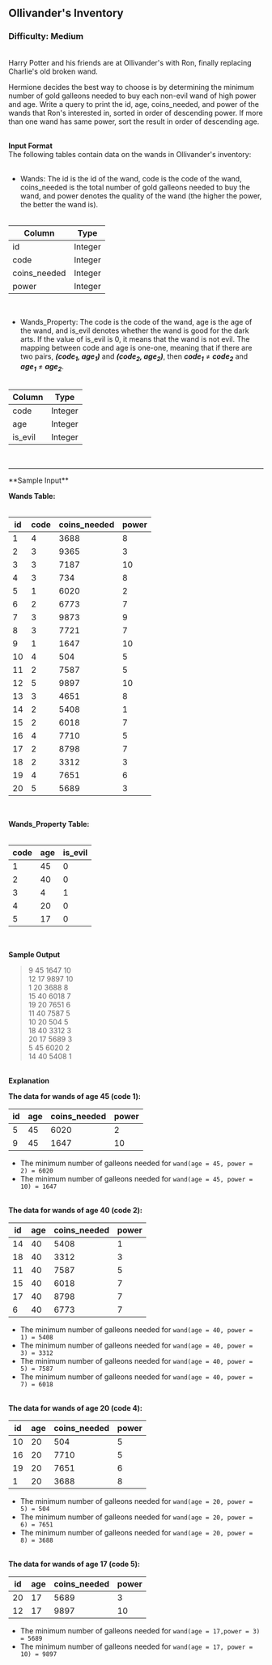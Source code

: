 ## Ollivander's Inventory

### Difficulty: Medium

<br>Harry Potter and his friends are at Ollivander's with Ron, finally replacing Charlie's old broken wand.

Hermione decides the best way to choose is by determining the minimum number of gold galleons needed to buy each non-evil wand of high power and age. Write a query to print the id, age, coins_needed, and power of the wands that Ron's interested in, sorted in order of descending power. If more than one wand has same power, sort the result in order of descending age.<br><br>

**Input Format**
<br>The following tables contain data on the wands in Ollivander's inventory:<br><br>

- Wands: The id is the id of the wand, code is the code of the wand, coins_needed is the total number of gold galleons needed to buy the wand, and power denotes the quality of the wand (the higher the power, the better the wand is).
<br><br>

| Column       | Type    |
|--------------|---------|
| id           | Integer |
| code         | Integer |
| coins_needed | Integer |
| power        | Integer |
<br>

- Wands_Property: The code is the code of the wand, age is the age of the wand, and is_evil denotes whether the wand is good for the dark arts. If the value of is_evil is 0, it means that the wand is not evil. The mapping between code and age is one-one, meaning that if there are two pairs, ***(code<sub>1</sub>, age<sub>1</sub>)*** and ***(code<sub>2</sub>, age<sub>2</sub>)***, then ***code<sub>1</sub>*** &#8800; ***code<sub>2</sub>*** and ***age<sub>1</sub>*** &#8800; ***age<sub>2</sub>***.<br><br>

| Column  | Type    |
|---------|---------|
| code    | Integer |
| age     | Integer |
| is_evil | Integer |
<br>
<hr>
**Sample Input**

**Wands Table:**<br><br>

| id  | code | coins_needed | power |
|-----|------|--------------|-------|
| 1   | 4    | 3688         | 8     |
| 2   | 3    | 9365         | 3     |
| 3   | 3    | 7187         | 10    |
| 4   | 3    | 734          | 8     |
| 5   | 1    | 6020         | 2     |
| 6   | 2    | 6773         | 7     |
| 7   | 3    | 9873         | 9     |
| 8   | 3    | 7721         | 7     |
| 9   | 1    | 1647         | 10    |
| 10  | 4    | 504          | 5     |
| 11  | 2    | 7587         | 5     |
| 12  | 5    | 9897         | 10    |
| 13  | 3    | 4651         | 8     |
| 14  | 2    | 5408         | 1     |
| 15  | 2    | 6018         | 7     |
| 16  | 4    | 7710         | 5     |
| 17  | 2    | 8798         | 7     |
| 18  | 2    | 3312         | 3     |
| 19  | 4    | 7651         | 6     |
| 20  | 5    | 5689         | 3     |
<br>

**Wands_Property Table:**<br><br>

| code | age | is_evil |
|------|-----|---------|
| 1    | 45  | 0       |
| 2    | 40  | 0       |
| 3    | 4   | 1       |
| 4    | 20  | 0       |
| 5    | 17  | 0       |
<br>

**Sample Output**

> 9 45 1647 10<br>
>12 17 9897 10<br>
>1 20 3688 8<br>
>15 40 6018 7<br>
>19 20 7651 6<br>
>11 40 7587 5<br>
>10 20 504 5<br>
>18 40 3312 3<br>
>20 17 5689 3<br>
>5 45 6020 2<br>
>14 40 5408 1

<br>**Explanation**

**The data for wands of age 45 (code 1):**

| id | age | coins_needed | power |
|----|-----|--------------|-------|
| 5  | 45  | 6020         | 2     |
| 9  | 45  | 1647         | 10    |


- The minimum number of galleons needed for
`wand(age = 45, power = 2) = 6020`
- The minimum number of galleons needed for
`wand(age = 45, power = 10) = 1647`<br><br>

**The data for wands of age 40 (code 2):**

| id | age | coins_needed | power |
|----|-----|--------------|-------|
| 14 | 40  | 5408         | 1     |
| 18 | 40  | 3312         | 3     |
| 11 | 40  | 7587         | 5     |
| 15 | 40  | 6018         | 7     |
| 17 | 40  | 8798         | 7     |
| 6  | 40  | 6773         | 7     |

- The minimum number of galleons needed for
`wand(age = 40, power = 1) = 5408`
- The minimum number of galleons needed for
`wand(age = 40, power = 3) = 3312`
- The minimum number of galleons needed for
`wand(age = 40, power = 5) = 7587`
- The minimum number of galleons needed for
`wand(age = 40, power = 7) = 6018`<br><br>

**The data for wands of age 20 (code 4):**

| id | age | coins_needed | power |
|----|-----|--------------|-------|
| 10 | 20  | 504          | 5     |
| 16 | 20  | 7710         | 5     |
| 19 | 20  | 7651         | 6     |
| 1  | 20  | 3688         | 8     |

- The minimum number of galleons needed for
  `wand(age = 20, power = 5) = 504`
- The minimum number of galleons needed for
  `wand(age = 20, power = 6) = 7651`
- The minimum number of galleons needed for
  `wand(age = 20, power = 8) = 3688`<br><br>

**The data for wands of age 17 (code 5):**

| id | age | coins_needed | power |
|----|-----|--------------|-------|
| 20 | 17  | 5689         | 3     |
| 12 | 17  | 9897         | 10    |

- The minimum number of galleons needed for
  `wand(age = 17,power = 3) = 5689`
- The minimum number of galleons needed for
  `wand(age = 17, power = 10) = 9897`
